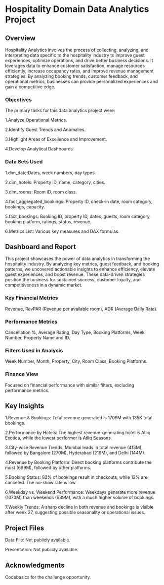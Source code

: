 # Hospitality Domain Data Analytics Project

## Overview

Hospitality Analytics involves the process of collecting, analyzing, and interpreting data specific to the hospitality industry to improve guest experiences, optimize operations, and drive better business decisions. It leverages data to enhance customer satisfaction, manage resources efficiently, increase occupancy rates, and improve revenue management strategies. By analyzing booking trends, customer feedback, and operational metrics, businesses can provide personalized experiences and gain a competitive edge.


### Objectives

The primary tasks for this data analytics project were:

1.Analyze Operational Metrics.

2.Identify Guest Trends and Anomalies.

3.Highlight Areas of Excellence and Improvement.

4.Develop Analytical Dashboards

### Data Sets Used
1.dim_date:Dates, week numbers, day types.

2.dim_hotels: Property ID, name, category, cities.

3.dim_rooms: Room ID, room class.

4.fact_aggregated_bookings: Property ID, check-in date, room category, bookings, capacity.

5.fact_bookings: Booking ID, property ID, dates, guests, room category, booking platform, ratings, status, revenue.

6.Metrics List: Various key measures and DAX formulas.

## Dashboard and Report
This project showcases the power of data analytics in transforming the hospitality industry. By analyzing key metrics, guest feedback, and booking patterns, we uncovered actionable insights to enhance efficiency, elevate guest experiences, and boost revenue. These data-driven strategies position the business for sustained success, customer loyalty, and competitiveness in a dynamic market.

### Key Financial Metrics
Revenue, RevPAR (Revenue per available room), ADR (Average Daily Rate).

### Performance Metrics
Cancellation %, Average Rating, Day Type, Booking Platforms, Week Number, Property Name and ID.

### Filters Used in Analysis
Week Number, Month, Property, City, Room Class, Booking Platforms.

### Finance View
Focused on financial performance with similar filters, excluding performance metrics.

## Key Insights
1.Revenue & Bookings:
Total revenue generated is 1709M with 135K total bookings.

2.Performance by Hotels:
The highest revenue-generating hotel is Atliq Exotica, while the lowest performer is Atliq Seasons.

3.City-wise Revenue Trends:
Mumbai leads in total revenue (413M), followed by Bangalore (270M), Hyderabad (219M), and Delhi (144M).

4.Revenue by Booking Platform:
Direct booking platforms contribute the most (699M), followed by other platforms.

5.Booking Status:
82% of bookings result in checkouts, while 12% are canceled. The no-show rate is low.

6.Weekday vs. Weekend Performance:
Weekdays generate more revenue (1070M) than weekends (639M), with a much higher volume of bookings.

7.Weekly Trends:
A sharp decline in both revenue and bookings is visible after week 27, suggesting possible seasonality or operational issues.


## Project Files
Data File: Not publicly available.

Presentation: Not publicly available.

## Acknowledgments
Codebasics for the challenge opportunity.

